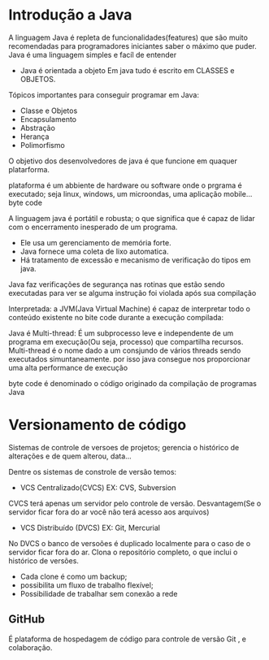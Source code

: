 # Introdução a Java
A linguagem Java é repleta de funcionalidades(features) que são muito recomendadas para programadores iniciantes saber o máximo que puder. 
Java é uma linguagem simples e facíl de entender
- Java é orientada a objeto
Em java tudo é escrito em CLASSES e OBJETOS.

Tópicos importantes para conseguir programar em Java:

- Classe e Objetos
- Encapsulamento 
- Abstração
- Herança 
- Polimorfismo
 
O objetivo dos desenvolvedores de java é que funcione em quaquer platarforma.

plataforma é um abbiente de hardware ou software onde o prgrama é executado; seja linux, windows, um microondas, uma aplicação mobile...
byte code

A linguagem java é portátil e robusta; o que significa que é capaz de lidar com o encerramento inesperado de um programa.

- Ele usa um gerenciamento de memória forte.
- Java fornece uma coleta de lixo automatica.
- Há tratamento de excessão e mecanismo de verificação do tipos em java.

Java faz verificações de segurança nas rotinas que estão sendo executadas para ver se alguma instrução foi violada após sua compilação

Interpretada: a JVM(Java Virtual Machine) é capaz de interpretar todo o conteúdo existente no bite code durante a execução
compilada:

Java é Multi-thread: 
É um subprocesso leve e independente de um programa em execução(Ou seja, processo) que compartilha recursos. Multi-thread é o nome dado a um consjundo de vários threads sendo executados simuntaneamente.
por isso java consegue nos proporcionar uma alta performance de execução

byte code é denominado o código originado da compilação de programas Java


# Versionamento de código

Sistemas de controle de versoes de projetos; gerencia o histórico de alterações e de quem alterou, data...

Dentre os sistemas de constrole de versão temos:

- VCS Centralizado(CVCS) EX: CVS, Subversion

CVCS terá apenas um servidor pelo controle de versão. Desvantagem(Se o servidor ficar fora do ar você não terá acesso aos arquivos)

- VCS Distribuído (DVCS) EX: Git, Mercurial

No DVCS o banco de versoões é duplicado localmente para o caso de o servidor ficar fora do ar. Clona o repositório completo, o que inclui o histórico de versões.
- Cada clone é como um backup;
- possibilita um fluxo de trabalho flexível; 
- Possibilidade de trabalhar sem conexão a rede

## GitHub
 É plataforma de hospedagem de código para controle de versão Git , e colaboração. 